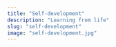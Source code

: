 ```yaml
---
title: "Self-development"
description: "Learning from life"
slug: "self-development"
image: "self-development.jpg"
---
```

